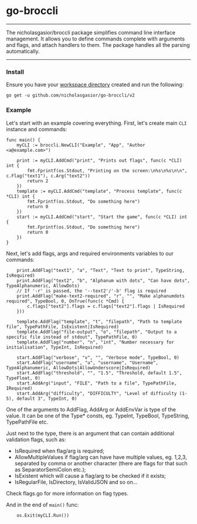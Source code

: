 # go-broccli

----

The nicholasgasior/broccli package simplifies command line interface management. It allows you to define commands complete with arguments and flags, and attach handlers to them. The package handles all the parsing automatically.

----

### Install

Ensure you have your
[workspace directory](https://golang.org/doc/code.html#Workspaces) created and
run the following:

```
go get -u github.com/nicholasgasior/go-broccli/v2
```

### Example

Let's start with an example covering everything. First, let's create main
`CLI` instance and commands:

```
func main() {
    myCLI := broccli.NewCLI("Example", "App", "Author <a@example.com>")

    print := myCLI.AddCmd("print", "Prints out flags", func(c *CLI) int {
        fmt.Fprintf(os.Stdout, "Printing on the screen:\n%s\n%s\n\n", c.Flag("text1"), c.Arg("text2"))
        return 2
    })
    template := myCLI.AddCmd("template", "Process template", func(c *CLI) int {
        fmt.Fprintf(os.Stdout, "Do something here")
        return 0
    })
    start := myCLI.AddCmd("start", "Start the game", func(c *CLI) int {
        fmt.Fprintf(os.Stdout, "Do something here")
        return 0
    })
}
```

Next, let's add flags, args and required environments variables to our commands:

```
    print.AddFlag("text1", "a", "Text", "Text to print", TypeString, IsRequired)
    print.AddFlag("text2", "b", "Alphanum with dots", "Can have dots", TypeAlphanumeric, AllowDots)
    // If '-r' is passed, the '--text2'/'-b' flag is required
    print.AddFlag("make-text2-required", "r", "", "Make alphanumdots required", TypeBool, 0, OnTrue(func(c *Cmd) {
        c.flags["text2"].flags = c.flags["text2"].flags | IsRequired
    }))

    template.AddFlag("template", "t", "filepath", "Path to template file", TypePathFile, IsExistent|IsRequired)
    template.AddFlag("file-output", "o", "filepath", "Output to a specific file instead of stdout", TypePathFile, 0)
    template.AddFlag("number", "n", "int", "Number necessary for initialisation", TypeInt, IsRequired)

    start.AddFlag("verbose", "v", "", "Verbose mode", TypeBool, 0)
    start.AddFlag("username", "u", "username", "Username", TypeAlphanumeric, AllowDots|AllowUnderscore|IsRequired)
    start.AddFlag("threshold", "", "1.5", "Threshold, default 1.5", TypeFloat, 0)
    start.AddArg("input", "FILE", "Path to a file", TypePathFile, IRequired)
    start.AddArg("difficulty", "DIFFICULTY", "Level of difficulty (1-5), default 3", TypeInt, 0)
```

One of the arguments to AddFlag, AddArg or AddEnvVar is type of the value.  It can be one of the Type* consts, eg.
TypeInt, TypeBool, TypeString, TypePathFile etc.

Just next to the type, there is an argument that can contain additional validation flags, such as:

* IsRequired when flag/arg is required;
* AllowMultipleValues if flag/arg can have have multiple values, eg. 1,2,3, separated by comma or another character (there are flags for that such as SeparatorSemiColon etc.);
* IsExistent which will cause a flag/arg to be checked if it exists;
* IsRegularFile, IsDirectory, IsValidJSON and so on...

Check flags.go for more information on flag types.

And in the end of `main()` func:

```
    os.Exit(myCLI.Run())
```
